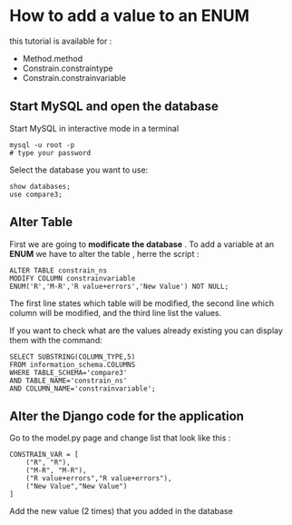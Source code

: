 # How to add a value to an ENUM
this tutorial is available for : 
* Method.method 
*  Constrain.constraintype 
* Constrain.constrainvariable

## Start MySQL and open the database

Start MySQL in interactive mode in a terminal

    mysql -u root -p
    # type your password

Select the database you want to use:
    
    show databases;
    use compare3;

## Alter Table 
First we are going to **modificate the database** . To add a variable at an **ENUM** we have to alter the table , herre the script :

    ALTER TABLE constrain_ns 
    MODIFY COLUMN constrainvariable 
    ENUM('R','M-R','R value+errors','New Value') NOT NULL;

The first line states which table will be modified, the second line which column will be modified, 
and the third line list the values.

If you want to check what are the values already existing you can display them with the command:

    SELECT SUBSTRING(COLUMN_TYPE,5)
	FROM information_schema.COLUMNS
	WHERE TABLE_SCHEMA='compare3' 
    AND TABLE_NAME='constrain_ns'
    AND COLUMN_NAME='constrainvariable';


## Alter the Django code for the application 

Go to the model.py page and change list that look like this :

    CONSTRAIN_VAR = [
	    ("R", "R"),
	    ("M-R", "M-R"),
	    ("R value+errors","R value+errors"),
	    ("New Value","New Value")
    ]

Add the new value (2 times) that  you added in the database 
	


